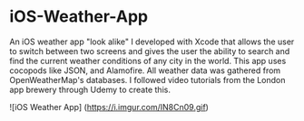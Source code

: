 # iOS-Weather-App
An iOS weather app "look alike" I developed with Xcode that allows the user to switch between two 
screens and gives the user the ability to search and find the current weather conditions of any city in the world. 
This app uses cocopods like JSON, and Alamofire. All weather data was gathered from OpenWeatherMap's databases. I 
followed video tutorials from the London app brewery through Udemy to create this.


![iOS Weather App] (https://i.imgur.com/IN8Cn09.gif)
